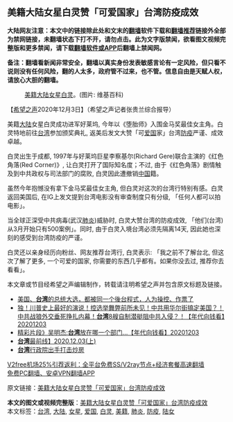  <h2>美籍大陆女星白灵赞「可爱国家」台湾防疫成效</h2> <p class="notice"><b>大陆网友注意：本文中的链接除此处和文末的<a href="https://github.com/bannedbook/fanqiang" >翻墙</a>软件下载和<a href="https://github.com/killgcd/justmysocks/blob/master/README.md">翻墙推荐</a>链接外全部为禁网链接，未翻墙状态下打不开，请勿点击。此为文字版禁闻，欲看图文视频完整版和更多禁闻，请下载<a href="https://github.com/bannedbook/fanqiang">翻墙软件或APP</a>后翻墙上禁闻网。</p><p>备注：翻墙看新闻非常安全，翻墙以真实身份发表敏感言论有一定风险，但只看不说则没有任何风险，翻的人太多，政府管不过来，也不管。信息自由是天赋人权，请放心大胆的翻墙。</b></p>  <div class="entry"> <figure><figcaption><a href="https://www.bannedbook.org/bnews/tag/%E7%BE%8E%E7%B1%8D/" class="st_tag internal_tag" rel="tag" title="标签 美籍 下的日志">美籍</a><a href="https://www.bannedbook.org/bnews/tag/%e5%a4%a7%e9%99%86/" class="st_tag internal_tag" rel="tag" title="标签 大陆 下的日志">大陆</a><a href="https://www.bannedbook.org/bnews/tag/%e5%a5%b3%e6%98%9f/" class="st_tag internal_tag" rel="tag" title="标签 女星 下的日志">女星</a><a href="https://www.bannedbook.org/bnews/tag/%e7%99%bd%e7%81%b5/" class="st_tag internal_tag" rel="tag" title="标签 白灵 下的日志">白灵</a>。(图片: 维基百科)</figcaption></figure> <p>【<span class='wp_keywordlink_affiliate'><a href="https://www.soundofhope.org" title="希望之声" target="_blank">希望之声</a></span>2020年12月3日】（希望之声记者张贵兰综合报导）</p> <p>美籍<span class='wp_keywordlink_affiliate'><a href="https://www.bannedbook.org/" title="大陆" target="_blank">大陆</a></span>女星白灵成功进军好莱坞, 今年以《堕胎师》入围金马奖最佳女主角。白灵特地前往<a href="https://www.bannedbook.org/bnews/tag/%e5%8f%b0%e6%b9%be/" class="st_tag internal_tag" rel="tag" title="标签 台湾 下的日志">台湾</a>参加颁奖典礼, 返美后发文大赞「可<a href="https://www.bannedbook.org/bnews/tag/%E7%88%B1%E5%9B%BD/" class="st_tag internal_tag" rel="tag" title="标签 爱国 下的日志">爱国</a>家」台湾<a href="https://www.bannedbook.org/bnews/tag/%E9%98%B2%E7%96%AB/" class="st_tag internal_tag" rel="tag" title="标签 防疫 下的日志">防疫</a>严谨、成效卓越。</p> <p></p>  <p>白灵出生于成都, 1997年与好莱坞巨星李察基尔(Richard Gere)联合主演的《红色角落(Red Corner)》, 让白灵打开了国际知名度；不过, 由于《红色角落》剧情触及到中共政权与司法部门的腐败, 白灵因此遭撤销<span class='wp_keywordlink_affiliate'><a href="https://www.bannedbook.org/" title="中国" target="_blank">中国</a></span>籍。</p> <p></p> <p>虽然今年抱憾没有拿下金马奖最佳女主角, 但白灵对这次的台湾行特别有感。白灵返回美国后, 在IG上发文提到台湾电影没有审查制度只有分级, 「任何人都可以拍电影」。</p>  <p>当全球正深受中共病毒(武汉<a href="https://www.bannedbook.org/bnews/tag/%e8%82%ba%e7%82%8e/" class="st_tag internal_tag" rel="tag" title="标签 肺炎 下的日志">肺炎</a>)威胁时, 白灵大赞台湾的防疫成效, 「他们(台湾)从3月开始只有500案例」。同时, 由于白灵入境台湾必须先隔离14天, 因此她也深刻的感受到台湾防疫的严谨。</p> <p>白灵还以亲身经历向粉丝、网友推荐台湾行, 白灵表示: 「我之前不了解台北, 但这次了解了更多, 一个可爱的国家, 你需要的东西几乎都有。如果你没去过, 推荐你去看看」。</p> <p>本文章或节目经希望之声编辑制作，转载请注明希望之声并包含原文标题及链接。</p>  <ul class='op-related-articles' title='相关阅读'> <li><a href='https://www.bannedbook.org/bnews/taiwannews/20201204/1441616.html' target='_blank'>美国、<b>台湾</b>的总统大选，都被同一个後台程式，人为操控、作票了</a></li> <li><a href='https://www.bannedbook.org/bnews/taiwannews/20201203/1441586.html' target='_blank'>独！川普史上最好的演说！控选举舞弊前所未见！中共用华尔街搞定美国？！中共战狼外交垂死挣扎内幕！<b>台湾</b>8艘自制潜艇阻中共入侵？！【年代向钱看】20201203</a></li> <li><a href='https://www.bannedbook.org/bnews/taiwannews/20201203/1441578.html' target='_blank'>精彩片段》吴明杰:<b>台湾</b>放在哪一个部门...【年代向钱看】20201203</a></li> <li><a href='https://www.bannedbook.org/bnews/taiwannews/20201203/1441573.html' target='_blank'><b>台湾</b>最前线】2020.12.03(上)</a></li> <li><a href='https://www.bannedbook.org/bnews/baitai/20201203/1441517.html' target='_blank'><b>台湾</b>行政院出手打击炒房</a></li> </ul> <p class="texttj"> <a href="https://www.bannedbook.org/forum23/topic22702.html" target="_blank">V2free机场25%引荐返利：全平台免费SS/V2ray节点+经济套餐高速翻墙</a><br/> <a href="https://github.com/bannedbook/fanqiang/wiki/%E7%A6%81%E9%97%BB%E7%BD%91%E5%AE%89%E5%8D%93%E7%BF%BB%E5%A2%99%E6%96%B0%E9%97%BBAPP" target="_blank">免费PC翻墙、安卓VPN翻墙APP</a></p><p>原文链接：<a class="src_link"  href="https://www.soundofhope.org/post/449746" target="_blank">美籍大陆女星白灵赞「可爱国家」台湾防疫成效</a></p><a name='sharetosocial'></a>       <div><b>本文的图文或视频完整版</b>：<a href='https://www.bannedbook.org/bnews/comments/20201204/1441635.html'>美籍大陆女星白灵赞「可爱国家」台湾防疫成效</a></div>  </div><!--END ENTRY--> <div class="postfooter"> <div>本文标签：<a href="https://www.bannedbook.org/bnews/tag/%e5%8f%b0%e6%b9%be/" rel="tag">台湾</a>, <a href="https://www.bannedbook.org/bnews/tag/%e5%a4%a7%e9%99%86/" rel="tag">大陆</a>, <a href="https://www.bannedbook.org/bnews/tag/%e5%a5%b3%e6%98%9f/" rel="tag">女星</a>, <a href="https://www.bannedbook.org/bnews/tag/%E7%88%B1%E5%9B%BD/" rel="tag">爱国</a>, <a href="https://www.bannedbook.org/bnews/tag/%e7%99%bd%e7%81%b5/" rel="tag">白灵</a>, <a href="https://www.bannedbook.org/bnews/tag/%E7%BE%8E%E7%B1%8D/" rel="tag">美籍</a>, <a href="https://www.bannedbook.org/bnews/tag/%e8%82%ba%e7%82%8e/" rel="tag">肺炎</a>, <a href="https://www.bannedbook.org/bnews/tag/%E9%98%B2%E7%96%AB/" rel="tag">防疫</a>, <a href="https://www.bannedbook.org/bnews/tag/%E9%99%86%E5%A5%B3/" rel="tag">陆女</a></div>  </div><!--END POSTFOOTER--> 